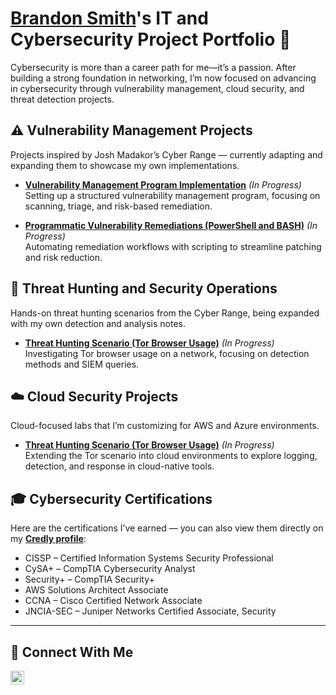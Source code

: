 # <a href="https://www.linkedin.com/in/bs0038/">Brandon Smith</a>'s IT and Cybersecurity Project Portfolio 🔐

Cybersecurity is more than a career path for me—it’s a passion. After building a strong foundation in networking, I’m now focused on advancing in cybersecurity through vulnerability management, cloud security, and threat detection projects.  


## ⚠️ Vulnerability Management Projects
Projects inspired by Josh Madakor’s Cyber Range — currently adapting and expanding them to showcase my own implementations.  

- **[Vulnerability Management Program Implementation](https://github.com/joshcybertest/vulnerability-management-program)** *(In Progress)*  
  Setting up a structured vulnerability management program, focusing on scanning, triage, and risk-based remediation.  

- **[Programmatic Vulnerability Remediations (PowerShell and BASH)](https://github.com/joshcybertest/programmatic-vulnerability-remediations)** *(In Progress)*  
  Automating remediation workflows with scripting to streamline patching and risk reduction.
  

## 🚨 Threat Hunting and Security Operations
Hands-on threat hunting scenarios from the Cyber Range, being expanded with my own detection and analysis notes.  

- **[Threat Hunting Scenario (Tor Browser Usage)](https://github.com/joshmadakor0/threat-hunting-scenario-tor)** *(In Progress)*  
  Investigating Tor browser usage on a network, focusing on detection methods and SIEM queries.
  

## ☁️ Cloud Security Projects
Cloud-focused labs that I’m customizing for AWS and Azure environments.  

- **[Threat Hunting Scenario (Tor Browser Usage)](https://github.com/joshmadakor0/threat-hunting-scenario-tor)** *(In Progress)*  
  Extending the Tor scenario into cloud environments to explore logging, detection, and response in cloud-native tools.


## 🎓 Cybersecurity Certifications
Here are the certifications I’ve earned — you can also view them directly on my **[Credly profile](https://www.credly.com/users/brandon-smith.a4c1d7ea/badges#credly)**:

- CISSP – Certified Information Systems Security Professional  
- CySA+ – CompTIA Cybersecurity Analyst  
- Security+ – CompTIA Security+  
- AWS Solutions Architect Associate
- CCNA – Cisco Certified Network Associate  
- JNCIA-SEC – Juniper Networks Certified Associate, Security

<hr/>

## 🤳 Connect With Me


[<img align="left" alt="___________ | LinkedIn" width="22px" src="https://cdn.jsdelivr.net/npm/simple-icons@v3/icons/linkedin.svg" />][linkedin]


[linkedin]: https://linkedin.com/in/bs0038

<!--
<img width="35" alt="image" src="https://github.com/user-attachments/assets/2f41c7cd-5ea8-4475-b451-a37161b6c3fb"> 
<img width="35" alt="image" src="https://github.com/user-attachments/assets/77649969-9910-4994-8b96-74a116cfb2a8">
-->
